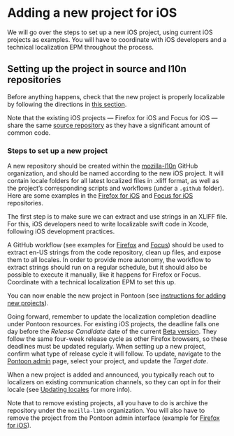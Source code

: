 # Adding a new project for iOS

We will go over the steps to set up a new iOS project, using current iOS projects as examples. You will have to coordinate with iOS developers and a technical localization EPM throughout the process.

## Setting up the project in source and l10n repositories

Before anything happens, check that the new project is properly localizable by following the directions in [this section](../../tools/pontoon/adding_new_project.md#adding-a-new-project-on-pontoon).

Note that the existing iOS projects — Firefox for iOS and Focus for iOS — share the same [source repository](https://github.com/mozilla-mobile/firefox-ios) as they have a significant amount of common code.

### Steps to set up a new project

A new repository should be created within the [mozilla-l10n](https://github.com/mozilla-l10n/) GitHub organization, and should be named according to the new iOS project. It will contain locale folders for all latest localized files in .xliff format, as well as the project’s corresponding scripts and workflows (under a `.github` folder). Here are some examples in the [Firefox for iOS](https://github.com/mozilla-l10n/firefoxios-l10n) and [Focus for iOS](https://github.com/mozilla-l10n/focusios-l10n) repositories.

The first step is to make sure we can extract and use strings in an XLIFF file. For this, iOS developers need to write localizable swift code in Xcode, following iOS development practices.

A GitHub workflow (see examples for [Firefox](https://github.com/mozilla-l10n/firefoxios-l10n/blob/main/.github/workflows/import_strings.yml) and [Focus](https://github.com/mozilla-l10n/focusios-l10n/blob/main/.github/workflows/import_strings.yml)) should be used to extract en-US strings from the code repository, clean up files, and expose them to all locales. In order to provide more autonomy, the workflow to extract strings should run on a regular schedule, but it should also be possible to execute it manually, like it happens for Firefox or Focus. Coordinate with a technical localization EPM to set this up.

You can now enable the new project in Pontoon (see [instructions for adding new projects](../../tools/pontoon/adding_new_project.md#create-the-project)).

Going forward, remember to update the localization completion deadline under Pontoon resources. For existing iOS projects, the deadline falls one day before the *Release Candidate* date of the current [Beta version](https://whattrainisitnow.com/release/?version=beta). They follow the same four-week release cycle as other Firefox browsers, so these deadlines must be updated regularly. When setting up a new project, confirm what type of release cycle it will follow. To update, navigate to the [Pontoon admin](https://pontoon.mozilla.org/admin/) page, select your project, and update the *Target date*.

When a new project is added and announced, you typically reach out to localizers on existing communication channels, so they can opt in for their locale (see [Updating locales](updating_locales.md) for more info).

Note that to remove existing projects, all you have to do is archive the repository under the `mozilla-l10n` organization. You will also have to remove the project from the Pontoon admin interface (example for [Firefox for iOS](https://pontoon.mozilla.org/admin/projects/firefox-for-ios/)).
